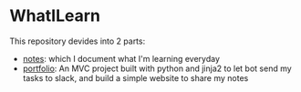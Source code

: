 # WhatILearn

This repository devides into 2 parts:
- [notes](./notes/README.md): which I document what I'm learning everyday
- [portfolio](./portfolio/README.md): An MVC project built with python and jinja2 to let bot send my tasks to slack, and build a simple website to share my notes

